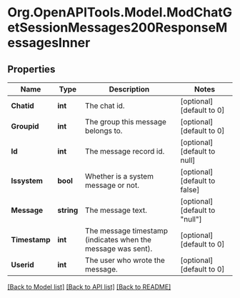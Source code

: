 # Org.OpenAPITools.Model.ModChatGetSessionMessages200ResponseMessagesInner

## Properties

Name | Type | Description | Notes
------------ | ------------- | ------------- | -------------
**Chatid** | **int** | The chat id. | [optional] [default to 0]
**Groupid** | **int** | The group this message belongs to. | [optional] [default to 0]
**Id** | **int** | The message record id. | [optional] [default to null]
**Issystem** | **bool** | Whether is a system message or not. | [optional] [default to false]
**Message** | **string** | The message text. | [optional] [default to "null"]
**Timestamp** | **int** | The message timestamp (indicates when the message was sent). | [optional] [default to 0]
**Userid** | **int** | The user who wrote the message. | [optional] [default to 0]

[[Back to Model list]](../README.md#documentation-for-models) [[Back to API list]](../README.md#documentation-for-api-endpoints) [[Back to README]](../README.md)

